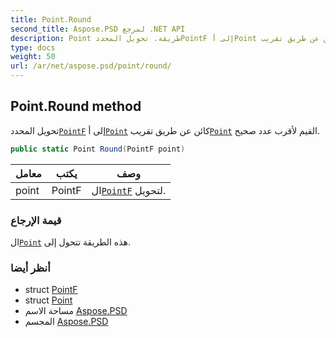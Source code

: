 ```yaml
---
title: Point.Round
second_title: Aspose.PSD لمرجع .NET API
description: Point طريقة. تحويل المحددPointF إلى أPoint كائن عن طريق تقريبPoint القيم لأقرب عدد صحيح.
type: docs
weight: 50
url: /ar/net/aspose.psd/point/round/
---
```

## Point.Round method

تحويل المحدد[`PointF`](../../pointf/) إلى أ[`Point`](../) كائن عن طريق تقريب[`Point`](../) القيم لأقرب عدد صحيح.

```csharp
public static Point Round(PointF point)
```

| معامل | يكتب | وصف |
| --- | --- | --- |
| point | PointF | ال[`PointF`](../../pointf/) لتحويل. |

### قيمة الإرجاع

ال[`Point`](../) هذه الطريقة تتحول إلى.

### أنظر أيضا

* struct [PointF](../../pointf/)
* struct [Point](../)
* مساحة الاسم [Aspose.PSD](../../point/)
* المجسم [Aspose.PSD](../../../)


